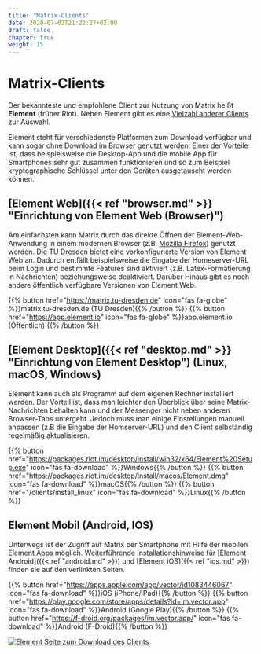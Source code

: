 ```yaml
---
title: "Matrix-Clients"
date: 2020-07-02T21:22:27+02:00
draft: false
chapter: true
weight: 15
---
```


# Matrix-Clients

Der bekannteste und empfohlene Client zur Nutzung von Matrix heißt **Element** (früher Riot). Neben Element gibt es eine [Vielzahl anderer Clients](https://matrix.org/clients/) zur Auswahl.

Element steht für verschiedenste Platformen zum Download verfügbar und kann sogar ohne Download im Browser genutzt werden. Einer der Vorteile ist, dass beispielsweise die Desktop-App und die mobile App für Smartphones sehr gut zusammen funktionieren und so zum Beispiel kryptographische Schlüssel unter den Geräten ausgetauscht werden können.

## [Element Web]({{< ref "browser.md" >}} "Einrichtung von Element Web (Browser)")

Am einfachsten kann Matrix durch das direkte Öffnen der Element-Web-Anwendung in einem modernen Browser (z.B. [Mozilla Firefox](https://www.mozilla.org/de/firefox/)) genutzt werden. Die TU Dresden bietet eine vorkonfigurierte Version von Element Web an. Dadurch entfällt beispielsweise die Eingabe der Homeserver-URL beim Login und bestimmte Features sind aktiviert (z.B. Latex-Formatierung in Nachrichten) beziehungsweise deaktiviert. Darüber Hinaus gibt es noch andere öffentlich verfügbare Versionen von Element Web.

{{% button href="https://matrix.tu-dresden.de" icon="fas fa-globe" %}}matrix.tu-dresden.de (TU Dresden){{% /button %}} {{% button href="https://app.element.io" icon="fas fa-globe" %}}app.element.io (Öffentlich) {{% /button %}}

## [Element Desktop]({{< ref "desktop.md" >}} "Einrichtung von Element Desktop") (Linux, macOS, Windows)

Element kann auch als Programm auf dem eigenen Rechner installiert werden. Der Vorteil ist, dass man leichter den Überblick über seine Matrix-Nachrichten behalten kann und der Messenger nicht neben anderen Browser-Tabs untergeht. Jedoch muss man einige Einstellungen manuell anpassen (z.B die Eingabe der Homserver-URL) und den Client selbständig regelmäßig aktualisieren.

{{% button href="https://packages.riot.im/desktop/install/win32/x64/Element%20Setup.exe" icon="fas fa-download" %}}Windows{{% /button %}} {{% button href="https://packages.riot.im/desktop/install/macos/Element.dmg" icon="fas fa-download" %}}macOS{{% /button %}} {{% button href="/clients/install_linux" icon="fas fa-download" %}}Linux{{% /button %}}

## Element Mobil (Android, IOS)

Unterwegs ist der Zugriff auf Matrix per Smartphone mit Hilfe der mobilen Element Apps möglich. Weiterführende Installationshinweise für [Element Android]({{< ref "android.md" >}}) und [Element iOS]({{< ref "ios.md" >}}) finden sie auf den verlinkten Seiten.

{{% button href="https://apps.apple.com/app/vector/id1083446067" icon="fas fa-download" %}}iOS (iPhone/iPad){{% /button %}} {{% button href="https://play.google.com/store/apps/details?id=im.vector.app" icon="fas fa-download" %}}Android (Google Play){{% /button %}} {{% button href="https://f-droid.org/packages/im.vector.app/" icon="fas fa-download" %}}Android (F-Droid){{% /button %}}

[![Element Seite zum Download des Clients](/images/12_Element-Download.png)](https://element.io/get-started)
